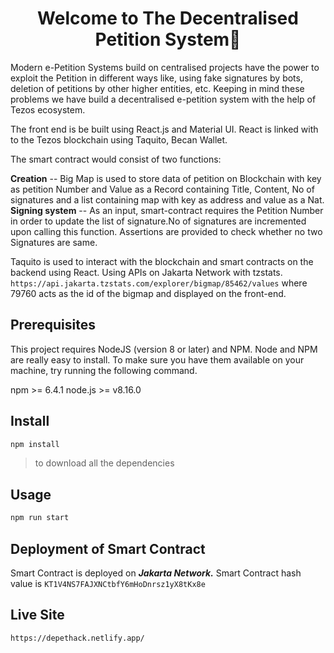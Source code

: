 
<h1 align="center">Welcome to The Decentralised Petition System👋</h1>

Modern e-Petition Systems build on centralised projects have the power to exploit the Petition in different ways like, using fake signatures by bots, deletion of petitions by other higher entities, etc. 
Keeping in mind these problems we have build a decentralised e-petition system with the help of Tezos ecosystem.

The front end is be built using React.js and Material UI.
React is linked with to the Tezos blockchain using Taquito, Becan Wallet.

The smart contract would consist of two functions:

**Creation** -- Big Map is used to store data of petition on Blockchain with key as petition Number and Value as a Record containing Title, Content, No of signatures and a list containing map with key as address and value as a Nat.
**Signing system** -- As an input, smart-contract requires the Petition Number in order to update the list of signature.No of signatures are incremented upon calling this function. Assertions are provided to check whether no two Signatures are same. 

Taquito is used to interact with the blockchain and smart contracts on the backend using React. Using APIs on Jakarta Network with tzstats. 
```https://api.jakarta.tzstats.com/explorer/bigmap/85462/values```
where 79760 acts as the id of the bigmap and displayed on the front-end.



## Prerequisites
This project requires NodeJS (version 8 or later) and NPM. Node and NPM are really easy to install. To make sure you have them available on your machine, try running the following command.

npm >= 6.4.1
node.js >= v8.16.0

##  Install

```sh
npm install
```
>to download all the dependencies

##  Usage

```sh
npm run start
```



## Deployment of Smart Contract

Smart Contract is deployed on ***Jakarta Network.***
Smart Contract hash value is `KT1V4NS7FAJXNCtbfY6mHoDnrsz1yX8tKx8e`

## Live Site
```https://depethack.netlify.app/```
